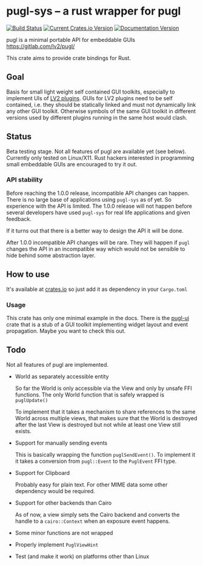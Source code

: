 # pugl-sys – a rust wrapper for pugl

[![Build Status][travis-badge]][travis-url]
[![Current Crates.io Version][crates-badge]][crates-url]
[![Documentation Version][docs-badge]][docs-url]

[travis-badge]: https://travis-ci.com/johannes-mueller/pugl-sys.svg?branch=master
[travis-url]: https://travis-ci.com/johannes-mueller/pugl-sys
[crates-badge]: https://img.shields.io/crates/v/pugl-sys.svg
[crates-url]: https://crates.io/crates/pugl-sys
[docs-badge]: https://docs.rs/pugl-sys/badge.svg
[docs-url]: https://docs.rs/pugl-sys/

pugl is a minimal portable API for embeddable GUIs https://gitlab.com/lv2/pugl/

This crate aims to provide crate bindings for Rust.


## Goal

Basis for small light weight self contained GUI toolkits, especially to
implement UIs of [LV2 plugins](https://lv2plug.in). GUIs for LV2 plugins need
to be self contained, i.e. they should be statically linked and must not
dynamically link any other GUI toolkit. Otherwise symbols of the same GUI
toolkit in different versions used by different plugins running in the same
host would clash.


## Status

Beta testing stage. Not all features of pugl are available yet (see
below). Currently only tested on Linux/X11. Rust hackers interested in
programming small embeddable GUIs are encouraged to try it out.

### API stability

Before reaching the 1.0.0 release, incompatible API changes can happen. There
is no large base of applications using `pugl-sys` as of yet. So experience with
the API is limited. The 1.0.0 release will not happen before several developers
have used `pugl-sys` for real life applications and given feedback.

If it turns out that there is a better way to design the API it will be done.

After 1.0.0 incompatible API changes will be rare. They will happen if `pugl`
changes the API in an incompatible way which would not be sensible to hide
behind some abstraction layer.


## How to use

It's available at [crates.io](https://crates.io/crates/pugl-sys) so just add it
as dependency in your `Cargo.toml`


### Usage

This crate has only one minimal example in the docs. There is the
[pugl-ui](https://crates.io/crates/pugl-ui) crate that is a stub of a GUI
toolkit implementing widget layout and event propagation. Maybe you want to
check this out.


## Todo

Not all features of pugl are implemented.

* World as separately accessible entity

	So far the World is only accessible via the View and only by unsafe FFI
	functions. The only World function that is safely wrapped is `puglUpdate()`

	To implement that it takes a mechanism to share references to the same World
	across multiple views, that makes sure that the World is destroyed after the
	last View is destroyed but not while at least one View still exists.


* Support for manually sending events

	This is basically wrapping the function `puglSendEvent()`. To implement it it
	takes a conversion from `pugl::Event` to the `PuglEvent` FFI type.


* Support for Clipboard

	Probably easy for plain text. For other MIME data some other dependency would
	be required.


* Support for other backends than Cairo

    As of now, a view simply sets the Cairo backend and converts the handle
    to a `cairo::Context` when an exposure event happens.

* Some minor functions are not wrapped

* Properly implement `PuglViewHint`

* Test (and make it work) on platforms other than Linux
